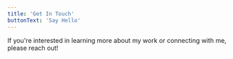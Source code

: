 ```yaml
---
title: 'Get In Touch'
buttonText: 'Say Hello'
---
```



If you're interested in learning more about my work or connecting with me, please reach out!

